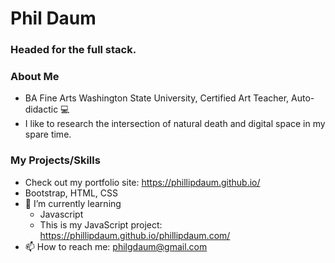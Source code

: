 # Phil Daum
### Headed for the full stack.

### About Me
- BA Fine Arts Washington State University, Certified Art Teacher, Auto-didactic 💻 
- I like to research the intersection of natural death and digital space in my spare time.

### My Projects/Skills
- Check out my portfolio site: https://phillipdaum.github.io/
- Bootstrap, HTML, CSS
- 🌱 I’m currently learning
  -   Javascript
  -   This is my JavaScript project: https://phillipdaum.github.io/phillipdaum.com/
- 📫 How to reach me: philgdaum@gmail.com

